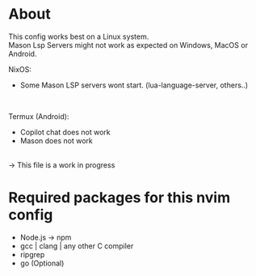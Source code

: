 # About
This config works best on a Linux system.</br>
Mason Lsp Servers might not work as expected on Windows, MacOS or Android. </br>

NixOS: 
- Some Mason LSP servers wont start. (lua-language-server, others..)
</br>

Termux (Android): </br>
- Copilot chat does not work
- Mason does not work

</br>
-> This file is a work in progress 
</br>


# Required packages for this nvim config
<ul>
    <li>Node.js -> npm</li>
    <li>gcc | clang | any other C compiler</li>
    <li>ripgrep</li>
    <li>go (Optional)</li>
</ul>
